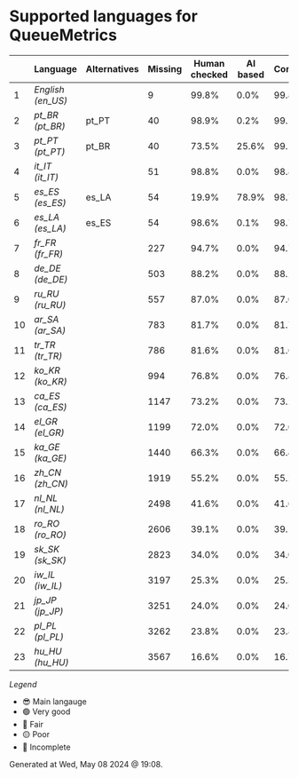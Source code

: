 # Supported languages for QueueMetrics

|  | Language | Alternatives | Missing | Human checked | AI based | Completion |   |
|--|----------|--------------|---------|---------------|----------|------------|---|
| 1 | *English (en_US)* |  | 9 | 99.8% | 0.0% | 99.8% | 😎 |
| 2 | *pt_BR (pt_BR)* | pt_PT | 40 | 98.9% | 0.2% | 99.1% | 🟢 |
| 3 | *pt_PT (pt_PT)* | pt_BR | 40 | 73.5% | 25.6% | 99.1% | 🟢 |
| 4 | *it_IT (it_IT)* |  | 51 | 98.8% | 0.0% | 98.8% | 🟢 |
| 5 | *es_ES (es_ES)* | es_LA | 54 | 19.9% | 78.9% | 98.7% | 🟢 |
| 6 | *es_LA (es_LA)* | es_ES | 54 | 98.6% | 0.1% | 98.7% | 🟢 |
| 7 | *fr_FR (fr_FR)* |  | 227 | 94.7% | 0.0% | 94.7% | 🔵 |
| 8 | *de_DE (de_DE)* |  | 503 | 88.2% | 0.0% | 88.2% | 🔵 |
| 9 | *ru_RU (ru_RU)* |  | 557 | 87.0% | 0.0% | 87.0% | 🔵 |
| 10 | *ar_SA (ar_SA)* |  | 783 | 81.7% | 0.0% | 81.7% | 🟡 |
| 11 | *tr_TR (tr_TR)* |  | 786 | 81.6% | 0.0% | 81.6% | 🟡 |
| 12 | *ko_KR (ko_KR)* |  | 994 | 76.8% | 0.0% | 76.8% | 🟡 |
| 13 | *ca_ES (ca_ES)* |  | 1147 | 73.2% | 0.0% | 73.2% | 🟡 |
| 14 | *el_GR (el_GR)* |  | 1199 | 72.0% | 0.0% | 72.0% | 🟡 |
| 15 | *ka_GE (ka_GE)* |  | 1440 | 66.3% | 0.0% | 66.4% | 🔴 |
| 16 | *zh_CN (zh_CN)* |  | 1919 | 55.2% | 0.0% | 55.2% | 🔴 |
| 17 | *nl_NL (nl_NL)* |  | 2498 | 41.6% | 0.0% | 41.6% | 🔴 |
| 18 | *ro_RO (ro_RO)* |  | 2606 | 39.1% | 0.0% | 39.1% | 🔴 |
| 19 | *sk_SK (sk_SK)* |  | 2823 | 34.0% | 0.0% | 34.0% | 🔴 |
| 20 | *iw_IL (iw_IL)* |  | 3197 | 25.3% | 0.0% | 25.3% | 🔴 |
| 21 | *jp_JP (jp_JP)* |  | 3251 | 24.0% | 0.0% | 24.0% | 🔴 |
| 22 | *pl_PL (pl_PL)* |  | 3262 | 23.8% | 0.0% | 23.8% | 🔴 |
| 23 | *hu_HU (hu_HU)* |  | 3567 | 16.6% | 0.0% | 16.7% | 🔴 |


*Legend*

- 😎 Main langauge
- 🟢 Very good
- 🔵 Fair
- 🟡 Poor
- 🔴 Incomplete


Generated at Wed, May 08 2024 @ 19:08.

